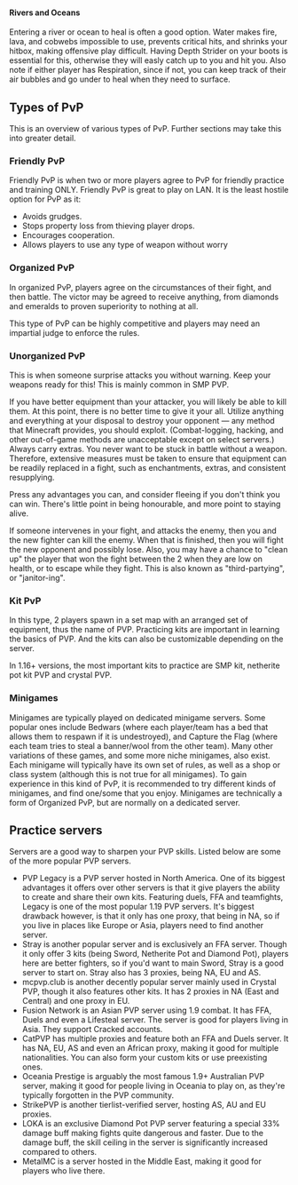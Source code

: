#### Rivers and Oceans
Entering a river or ocean to heal is often a good option. Water makes fire, lava, and cobwebs impossible to use, prevents critical hits, and shrinks your hitbox, making offensive play difficult. Having Depth Strider on your boots is essential for this, otherwise they will easly catch up to you and hit you. Also note if either player has Respiration, since if not, you can keep track of their air bubbles and go under to heal when they need to surface.

## Types of PvP
This is an overview of various types of PvP. Further sections may take this into greater detail.

### Friendly PvP
Friendly PvP is when two or more players agree to PvP for friendly practice and training ONLY. Friendly PvP is great to play on LAN. It is the least hostile option for PvP as it:

- Avoids grudges.
- Stops property loss from thieving player drops.
- Encourages cooperation.
- Allows players to use any type of weapon without worry

### Organized PvP
In organized PvP, players agree on the circumstances of their fight, and then battle. The victor may be agreed to receive anything, from diamonds and emeralds to proven superiority to nothing at all.

This type of PvP can be highly competitive and players may need an impartial judge to enforce the rules.

### Unorganized PvP
This is when someone surprise attacks you without warning. Keep your weapons ready for this! This is mainly common in SMP PVP. 

If you have better equipment than your attacker, you will likely be able to kill them. At this point, there is no better time to give it your all. Utilize anything and everything at your disposal to destroy your opponent — any method that Minecraft provides, you should exploit. (Combat-logging, hacking, and other out-of-game methods are unacceptable except on select servers.) Always carry extras. You never want to be stuck in battle without a weapon. Therefore, extensive measures must be taken to ensure that equipment can be readily replaced in a fight, such as enchantments, extras, and consistent resupplying.

Press any advantages you can, and consider fleeing if you don't think you can win. There's little point in being honourable, and more point to staying alive.

If someone intervenes in your fight, and attacks the enemy, then you and the new fighter can kill the enemy. When that is finished, then you will fight the new opponent and possibly lose. Also, you may have a chance to "clean up" the player that won the fight between the 2 when they are low on health, or to escape while they fight. This is also known as "third-partying", or "janitor-ing".

### Kit PvP
In this type, 2 players spawn in a set map with an arranged set of equipment, thus the name of PVP. Practicing kits are important in learning the basics of PVP. And the kits can also be customizable depending on the server.

In 1.16+ versions, the most important kits to practice are SMP kit, netherite pot kit PVP and crystal PVP.

### Minigames
Minigames are typically played on dedicated minigame servers. Some popular ones include Bedwars (where each player/team has a bed that allows them to respawn if it is undestroyed), and Capture the Flag (where each team tries to steal a banner/wool from the other team). Many other variations of these games, and some more niche minigames, also exist. Each minigame will typically have its own set of rules, as well as a shop or class system (although this is not true for all minigames). To gain experience in this kind of PvP, it is recommended to try different kinds of minigames, and find one/some that you enjoy. Minigames are technically a form of Organized PvP, but are normally on a dedicated server.

## Practice servers
Servers are a good way to sharpen your PVP skills. Listed below are some of the more  popular PVP servers.

- PVP Legacy is a PVP server hosted in North America. One of its biggest advantages it offers over other servers is that it give players the ability to create and share their own kits. Featuring duels, FFA and teamfights, Legacy is one of the most popular 1.19 PVP servers. It's biggest drawback however, is that it only has one proxy, that being in NA, so if you live in places like Europe or Asia, players need to find another server.
- Stray is another popular server and is exclusively an FFA server. Though it only offer 3 kits (being Sword, Netherite Pot and Diamond Pot), players here are better fighters, so if you'd want to main Sword, Stray is a good server to start on. Stray also has 3 proxies, being NA, EU and AS.
- mcpvp.club is another decently popular server mainly used in Crystal PVP, though it also features other kits. It has 2 proxies in NA (East and Central) and one proxy in EU.
- Fusion Network is an Asian PVP server using 1.9 combat. It has FFA, Duels and even a Lifesteal server. The server is good for players living in Asia. They support Cracked accounts.
- CatPVP has multiple proxies and feature both an FFA and Duels server. It has NA, EU, AS and even an African proxy, making it good for multiple nationalities. You can also form your custom kits or use preexisting ones.
- Oceania Prestige is arguably the most famous 1.9+ Australian PVP server, making it good for people living in Oceania to play on, as they're typically forgotten in the PVP community.
- StrikePVP is another tierlist-verified server, hosting AS, AU and EU proxies.
- LOKA is an exclusive Diamond Pot PVP server featuring a special 33% damage buff making fights quite dangerous and faster. Due to the damage buff, the skill ceiling in the server is significantly increased compared to others.
- MetalMC is a server hosted in the Middle East, making it good for players who live there.

